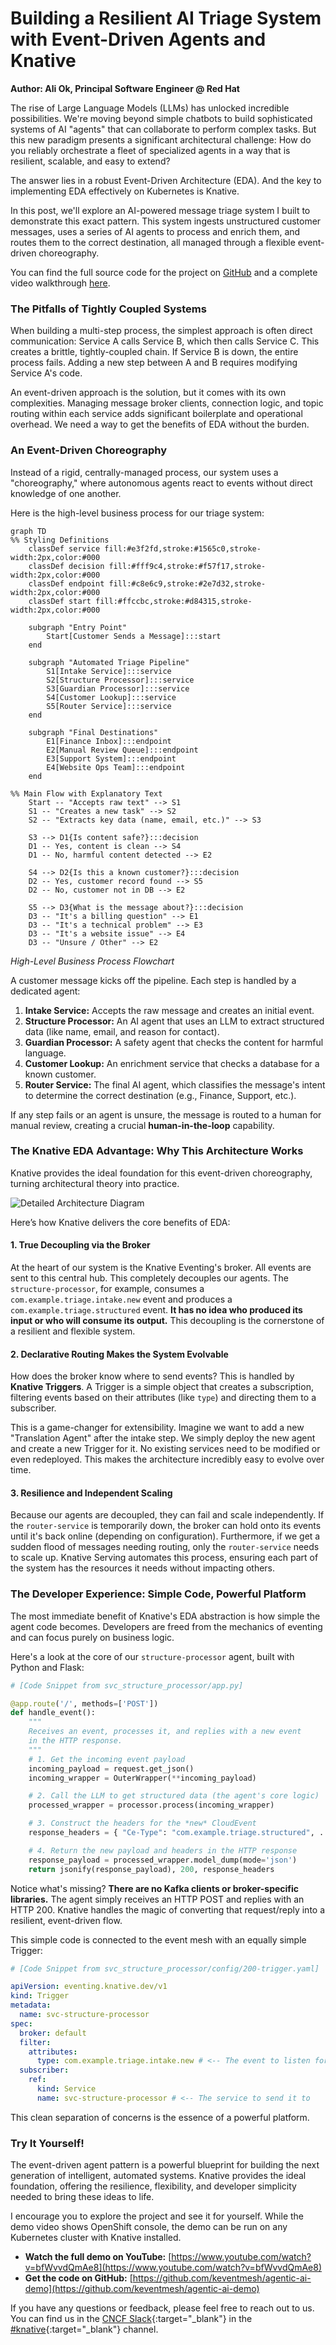 # Building a Resilient AI Triage System with Event-Driven Agents and Knative

**Author: Ali Ok, Principal Software Engineer @ Red Hat**

The rise of Large Language Models (LLMs) has unlocked incredible possibilities. We're moving beyond simple chatbots to build sophisticated systems of AI "agents" that can collaborate to perform complex tasks. But this new paradigm presents a significant architectural challenge: How do you reliably orchestrate a fleet of specialized agents in a way that is resilient, scalable, and easy to extend?

The answer lies in a robust Event-Driven Architecture (EDA). And the key to implementing EDA effectively on Kubernetes is Knative.

In this post, we'll explore an AI-powered message triage system I built to demonstrate this exact pattern. This system ingests unstructured customer messages, uses a series of AI agents to process and enrich them, and routes them to the correct destination, all managed through a flexible event-driven choreography.

You can find the full source code for the project on [GitHub](https://github.com/keventmesh/agentic-ai-demo) and a complete video walkthrough [here](https://www.youtube.com/watch?v=bfWvvdQmAe8).

### The Pitfalls of Tightly Coupled Systems

When building a multi-step process, the simplest approach is often direct communication: Service A calls Service B, which then calls Service C. This creates a brittle, tightly-coupled chain. If Service B is down, the entire process fails. Adding a new step between A and B requires modifying Service A's code.

An event-driven approach is the solution, but it comes with its own complexities. Managing message broker clients, connection logic, and topic routing within each service adds significant boilerplate and operational overhead. We need a way to get the benefits of EDA without the burden.

### An Event-Driven Choreography

Instead of a rigid, centrally-managed process, our system uses a "choreography," where autonomous agents react to events without direct knowledge of one another.

Here is the high-level business process for our triage system:

```mermaid
graph TD
%% Styling Definitions
    classDef service fill:#e3f2fd,stroke:#1565c0,stroke-width:2px,color:#000
    classDef decision fill:#fff9c4,stroke:#f57f17,stroke-width:2px,color:#000
    classDef endpoint fill:#c8e6c9,stroke:#2e7d32,stroke-width:2px,color:#000
    classDef start fill:#ffccbc,stroke:#d84315,stroke-width:2px,color:#000

    subgraph "Entry Point"
        Start[Customer Sends a Message]:::start
    end

    subgraph "Automated Triage Pipeline"
        S1[Intake Service]:::service
        S2[Structure Processor]:::service
        S3[Guardian Processor]:::service
        S4[Customer Lookup]:::service
        S5[Router Service]:::service
    end

    subgraph "Final Destinations"
        E1[Finance Inbox]:::endpoint
        E2[Manual Review Queue]:::endpoint
        E3[Support System]:::endpoint
        E4[Website Ops Team]:::endpoint
    end

%% Main Flow with Explanatory Text
    Start -- "Accepts raw text" --> S1
    S1 -- "Creates a new task" --> S2
    S2 -- "Extracts key data (name, email, etc.)" --> S3

    S3 --> D1{Is content safe?}:::decision
    D1 -- Yes, content is clean --> S4
    D1 -- No, harmful content detected --> E2

    S4 --> D2{Is this a known customer?}:::decision
    D2 -- Yes, customer record found --> S5
    D2 -- No, customer not in DB --> E2

    S5 --> D3{What is the message about?}:::decision
    D3 -- "It's a billing question" --> E1
    D3 -- "It's a technical problem" --> E3
    D3 -- "It's a website issue" --> E4
    D3 -- "Unsure / Other" --> E2
```
*High-Level Business Process Flowchart*

A customer message kicks off the pipeline. Each step is handled by a dedicated agent:

1.  **Intake Service:** Accepts the raw message and creates an initial event.
2.  **Structure Processor:** An AI agent that uses an LLM to extract structured data (like name, email, and reason for contact).
3.  **Guardian Processor:** A safety agent that checks the content for harmful language.
4.  **Customer Lookup:** An enrichment service that checks a database for a known customer.
5.  **Router Service:** The final AI agent, which classifies the message's intent to determine the correct destination (e.g., Finance, Support, etc.).

If any step fails or an agent is unsure, the message is routed to a human for manual review, creating a crucial **human-in-the-loop** capability.

### The Knative EDA Advantage: Why This Architecture Works

Knative provides the ideal foundation for this event-driven choreography, turning architectural theory into practice.

![Detailed Architecture Diagram](https://raw.githubusercontent.com/keventmesh/agentic-ai-demo/refs/heads/main/ekb.png)

Here’s how Knative delivers the core benefits of EDA:

#### 1. True Decoupling via the Broker

At the heart of our system is the Knative Eventing's broker. All events are sent to this central hub. This completely decouples our agents. The `structure-processor`, for example, consumes a `com.example.triage.intake.new` event and produces a `com.example.triage.structured` event. **It has no idea who produced its input or who will consume its output.** This decoupling is the cornerstone of a resilient and flexible system.

#### 2. Declarative Routing Makes the System Evolvable

How does the broker know where to send events? This is handled by **Knative Triggers**. A Trigger is a simple object that creates a subscription, filtering events based on their attributes (like `type`) and directing them to a subscriber.

This is a game-changer for extensibility. Imagine we want to add a new "Translation Agent" after the intake step. We simply deploy the new agent and create a new Trigger for it. No existing services need to be modified or even redeployed. This makes the architecture incredibly easy to evolve over time.

#### 3. Resilience and Independent Scaling

Because our agents are decoupled, they can fail and scale independently. If the `router-service` is temporarily down, the broker can hold onto its events until it's back online (depending on configuration). Furthermore, if we get a sudden flood of messages needing routing, only the `router-service` needs to scale up. Knative Serving automates this process, ensuring each part of the system has the resources it needs without impacting others.

### The Developer Experience: Simple Code, Powerful Platform

The most immediate benefit of Knative's EDA abstraction is how simple the agent code becomes. Developers are freed from the mechanics of eventing and can focus purely on business logic.

Here's a look at the core of our `structure-processor` agent, built with Python and Flask:

```python
# [Code Snippet from svc_structure_processor/app.py]

@app.route('/', methods=['POST'])
def handle_event():
    """
    Receives an event, processes it, and replies with a new event
    in the HTTP response.
    """
    # 1. Get the incoming event payload
    incoming_payload = request.get_json()
    incoming_wrapper = OuterWrapper(**incoming_payload)

    # 2. Call the LLM to get structured data (the agent's core logic)
    processed_wrapper = processor.process(incoming_wrapper)

    # 3. Construct the headers for the *new* CloudEvent
    response_headers = { "Ce-Type": "com.example.triage.structured", ... }

    # 4. Return the new payload and headers in the HTTP response
    response_payload = processed_wrapper.model_dump(mode='json')
    return jsonify(response_payload), 200, response_headers
```

Notice what's missing? **There are no Kafka clients or broker-specific libraries.** The agent simply receives an HTTP POST and replies with an HTTP 200. Knative handles the magic of converting that request/reply into a resilient, event-driven flow.

This simple code is connected to the event mesh with an equally simple Trigger:

```yaml
# [Code Snippet from svc_structure_processor/config/200-trigger.yaml]

apiVersion: eventing.knative.dev/v1
kind: Trigger
metadata:
  name: svc-structure-processor
spec:
  broker: default
  filter:
    attributes:
      type: com.example.triage.intake.new # <-- The event to listen for
  subscriber:
    ref:
      kind: Service
      name: svc-structure-processor # <-- The service to send it to
```

This clean separation of concerns is the essence of a powerful platform.

### Try It Yourself!

The event-driven agent pattern is a powerful blueprint for building the next generation of intelligent, automated systems. Knative provides the ideal foundation, offering the resilience, flexibility, and developer simplicity needed to bring these ideas to life.

I encourage you to explore the project and see it for yourself. While the demo video shows OpenShift console, the demo can be run on any Kubernetes cluster with Knative installed.

*   **Watch the full demo on YouTube:** [https://www.youtube.com/watch?v=bfWvvdQmAe8](https://www.youtube.com/watch?v=bfWvvdQmAe8)
*   **Get the code on GitHub:** [https://github.com/keventmesh/agentic-ai-demo](https://github.com/keventmesh/agentic-ai-demo)

If you have any questions or feedback, please feel free to reach out to us. You can find us in the [CNCF Slack](https://communityinviter.com/apps/cloud-native/cncf){:target="_blank"} in the [#knative](https://cloud-native.slack.com/archives/C04LGHDR9K7){:target="_blank"} channel.

